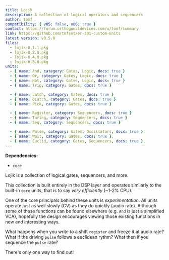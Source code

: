 ```yaml
---
title: Lojik
description: A collection of logical operators and sequencers
author: tomf
compatibility: { v05: false, v06: true }
contact: https://forum.orthogonaldevices.com/u/tomf/summary
link: https://github.com/tmfset/er-301-custom-units
latest version: v0.5.0
files:
  - lojik-0.1.1.pkg
  - lojik-0.2.0.pkg
  - lojik-0.4.0.pkg
  - lojik-0.5.0.pkg
units:
  - { name: And, category: Gates, Logic, docs: true }
  - { name: Or, category: Gates, Logic, docs: true }
  - { name: Not, category: Gates, Logic, docs: true }
  - { name: Trig, category: Gates, docs: true }

  - { name: Latch, category: Gates, docs: true }
  - { name: DLatch, category: Gates, docs: true }
  - { name: Pick, category: Gates, docs: true }

  - { name: Register, category: Sequencers, docs: true }
  - { name: Turing, category: Sequencers, docs: true }
  - { name: Seq, category: Sequencers, docs: true }

  - { name: Pulse, category: Gates, Oscillators, docs: true },
  - { name: Wait, category: Gates, docs: true },
  - { name: Euclid, category: Gates, Sequencers, docs: true },
---
```


**Dependencies:**
* `core`

Lojik is a collection of logical gates, sequencers, and more.

This collection is built entirely in the DSP layer and operates similarly to the built-in `core` units, that is to say _very efficiently_ (~1-2% CPU).

One of the core principals behind these units is _experimentation_. All units operate just as well slowly (CV) as they do quickly (audio rate). Although some of these functions can be found elsewhere (e.g. `And` is just a simplified VCA), hopefully the design encourages viewing those existing functions in new and interesting ways.

What happens when you write to a shift `register` and freeze it at audio rate? What if the driving `pulse` follows a euclidean rythm? What then if you sequence the `pulse` rate?

There's only one way to find out!
